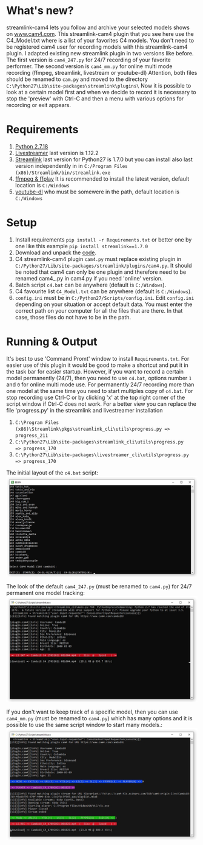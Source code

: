 What's new?
===========
streamlink-cam4 lets you follow and archive your selected models shows on www.cam4.com.
This streamlink-cam4 plugin that you see here use the C4_Model.txt where is a list of your favorites C4 models.
You don't need to be registered cam4 user for recording models with this streamlink-cam4 plugin.
I adapted existing new streamlink plugin in two versions like before.
The first version is `cam4_247.py` for 24/7 recording of your favorite performer.
The second version is `cam4_mm.py` for online multi mode recording (ffmpeg, streamlink, livestream or youtube-dl)
Attention, both files should be renamed to `cam.py` and moved to the directory `C:\Python27\Lib\site-packages\streamlink\plugins\`
Now it is possible to look at a certain model first and when we decide to record it is necessary to stop the 'preview' with Ctrl-C and then a menu with various options for recording or exit appears.

Requirements
============
1. [Python 2.7.18](https://www.python.org/ftp/python/2.7.18/python-2.7.18.msi)
2. [Livestreamer](https://github.com/chrippa/livestreamer/releases) last version is 1.12.2
3. [Streamlink](https://github.com/streamlink/streamlink/releases) last version for Python27 is 1.7.0 but you can install also last version independently in in `C:/Program Files (x86)/Streamlink/bin/streamlink.exe`
4. [ffmpeg & ffplay](https://ffmpeg.zeranoe.com/builds/) It is recommended to install the latest version, default location is `C:/Windows`
5. [youtube-dl](https://github.com/rg3/youtube-dl) who must be somewere in the path, default location is `C:/Windows`

Setup
=====
1. Install requirements `pip install -r Requirements.txt` or better one by one like this example `pip install streamlink==1.7.0`
2. Download and unpack the [code](https://codeload.github.com/horacio9a/streamlink-cam4/zip/master).
3. C4 streamlink-cam4 plugin `cam4.py` must replace existing plugin in `C:/Python27/Lib/site-packages/streamlink/plugins/cam4.py`. It should be noted that cam4 can only be one plugin and therefore need to be renamed cam4_.py in cam4.py if you need 'online' version.
4. Batch script `c4.bat` can be anywhere (default is `C:/Windows`).
5. C4 favourite list `C4_Model.txt` can be anywhere (default is `C:/Windows`).
6. `config.ini` must be in `C:/Python27/Scripts/config.ini`. Edit `config.ini` depending on your situation or accept default data. You must enter the correct path on your computer for all the files that are there. In that case, those files do not have to be in the path.

Running & Output
================
It's best to use 'Command Promt' window to install `Requirements.txt`.
For easier use of this plugin it would be good to make a shortcut and put it in the task bar for easier startup. 
However, if you want to record a certain model permanently (24/7), then you need to use `c4.bat`, options number `1` and `0` for online multi mode use.
For permanently 24/7 recording more than one model at the same time you need to start multiples copy of `c4.bat`. 
For stop recording use Ctrl-C or by clicking 'x' at the top right corner of the script window if Ctrl-C does not work.
For a better view you can replace the file 'progress.py' in the streamlink and livestreamer installation 

1. `C:\Program Files (x86)\Streamlink\pkgs\streamlink_cli\utils\progress.py => progress_211`
2. `C:\Python27\Lib\site-packages\streamlink_cli\utils\progress.py          => progress_170`
3. `C:\Python27\Lib\site-packages\livestreamer_cli\utils\progress.py        => progress_170`

The initial layout of the `c4.bat` script:
![alt screenshot](./screenshot0.jpg)

The look of the default `cam4_247.py` (must be renamed to `cam4.py`) for 24/7 permanent one model tracking:
![alt screenshot](./screenshot1.jpg)

If you don't want to keep track of a specific model, then you can use `cam4_mm.py` (must be renamed to `cam4.py`) which has many options and it is possible to use the same script window to start many models.:
![alt screenshot](./screenshot2.jpg)
